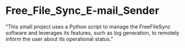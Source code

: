 # Free_File_Sync_E-mail_Sender
"This small project uses a Python script to manage the FreeFileSync software and leverages its features, such as log generation, to remotely inform the user about its operational status."
